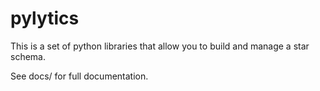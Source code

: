 pylytics
========

This is a set of python libraries that allow you to build and manage a star schema.

See docs/ for full documentation.
